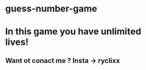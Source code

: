 # guess-number-game
# In this game you have unlimited lives!
## Want ot conact me ? Insta -> ryclixx
